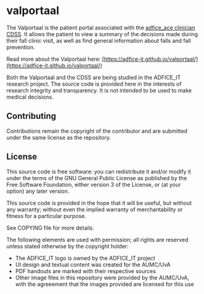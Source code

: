 # valportaal

The Valportaal is the patient portal associated with the
[adfice\_ace clinician CDSS](https://adfice-it.github.io/adfice-ace/).
It allows the patient to view a summary of the decisions made during their
fall clinic visit, as well as find general information about falls and fall
prevention.

Read more about the Valportaal here: [https://adfice-it.github.io/valportaal/](https://adfice-it.github.io/valportaal/)

Both the Valportaal and the CDSS are being studied in the ADFICE\_IT research
project.  The source code is provided here in the interests of research
integrity and transparency. It is not intended to be used to make medical
decisions.

## Contributing

Contributions remain the copyright of the contributor and are submitted under the same license as the repository.

## License

This source code is free software: you can redistribute it and/or modify it under the terms of the GNU General Public License as published by the Free Software Foundation, either version 3 of the License, or (at your option) any later version.

This source code is provided in the hope that it will be useful, but without any warranty; without even the implied warranty of merchantability or fitness for a particular purpose.

See COPYING file for more details.

The following elements are used with permission; all rights are reserved unless stated otherwise by the copyright holder:

* The ADFICE_IT logo is owned by the ADFICE_IT project
* UI design and textual content was created for the AUMC/UvA
* PDF handouts are marked with their respective sources
* Other image files in this repository were provided by the AUMC/UvA, with the agreeement that the images provided are licensed for this use

